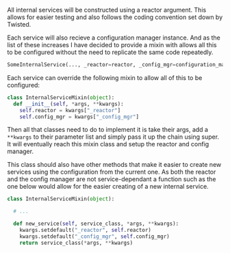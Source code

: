 All internal services will be constructed using a reactor argument. This allows for easier testing
 and also follows the coding convention set down by Twisted.

Each service will also recieve a configuration manager instance. And as the list of these increases
 I have decided to provide a mixin with allows all this to be configured without the need to
 replicate the same code repeatedly.

```python
SomeInternalService(..., _reactor=reactor, _config_mgr=configuration_manager)
```

Each service can override the following mixin to allow all of this to be configured:

```python
class InternalServiceMixin(object):
  def __init__(self, *args, **kwargs):
    self.reactor = kwargs["_reactor"]
    self.config_mgr = kwargs["_config_mgr"]
```

Then all that classes need to do to implement it is take their args, add a `**kwargs` to their
 parameter list and simply pass it up the chain using super. It will eventually reach this mixin
 class and setup the reactor and config manager.

This class should also have other methods that make it easier to create new services using the
 configuration from the current one. As both the reactor and the config manager are not
 service-dependant a function such as the one below would allow for the easier creating of a new
 internal service.

```python
class InternalServiceMixin(object):

  # ...

  def new_service(self, service_class, *args, **kwargs):
    kwargs.setdefault("_reactor", self.reactor)
    kwargs.setdefault("_config_mgr", self.config_mgr)
    return service_class(*args, **kwargs)
```
